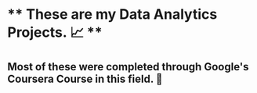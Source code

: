 # ** These are my Data Analytics Projects. 📈 **

## Most of these were completed through Google's Coursera Course in this field. 🔎 
